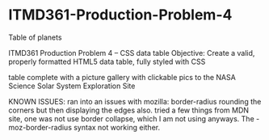 # ITMD361-Production-Problem-4
Table of planets

ITMD361 Production Problem 4 – CSS data table
Objective: Create a valid, properly formatted HTML5 data table, fully styled with CSS 

table complete with a picture gallery with clickable pics to the NASA Science Solar System Exploration Site


KNOWN ISSUES:
ran into an issues with mozilla:
border-radius rounding the corners but then displaying the edges also.
tried a few things from MDN site, one was not use border collapse, which I
am not using anyways. The -moz-border-radius syntax not working either.

